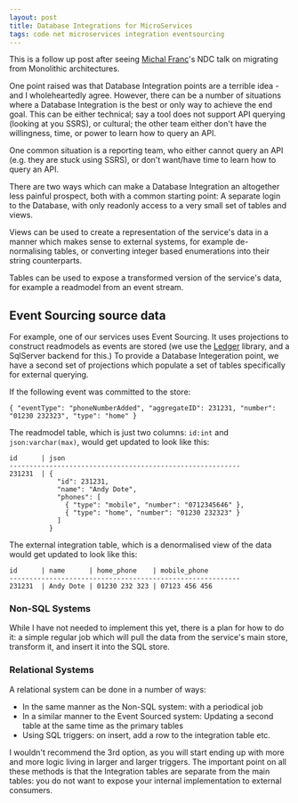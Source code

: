 ```yaml
---
layout: post
title: Database Integrations for MicroServices
tags: code net microservices integration eventsourcing
---
```


This is a follow up post after seeing [Michal Franc][michal-franc-ndc]'s NDC talk on migrating from Monolithic architectures.

One point raised was that Database Integration points are a terrible idea - and I wholeheartedly agree.  However, there can be a number of situations where a Database Integration is the best or only way to achieve the end goal.  This can be either technical; say a tool does not support API querying (looking at you SSRS), or cultural; the other team either don't have the willingness, time, or power to learn how to query an API.

One common situation is a reporting team, who either cannot query an API (e.g. they are stuck using SSRS), or don't want/have time to learn how to query an API.

There are two ways which can make a Database Integration an altogether less painful prospect, both with a common starting point: A separate login to the Database, with only readonly access to a very small set of tables and views.

Views can be used to create a representation of the service's data in a manner which makes sense to external systems, for example de-normalising tables, or converting integer based enumerations into their string counterparts.

Tables can be used to expose a transformed version of the service's data, for example a readmodel from an event stream.

## Event Sourcing source data

For example, one of our services uses Event Sourcing.  It uses projections to construct readmodels as events are stored (we use the [Ledger][ledger] library, and a SqlServer backend for this.)  To provide a Database Integeration point, we have a second set of projections which populate a set of tables specifically for external querying.

If the following event was committed to the store:
```
{ "eventType": "phoneNumberAdded", "aggregateID": 231231, "number": "01230 232323", "type": "home" }
```

The readmodel table, which is just two columns: `id:int` and `json:varchar(max)`, would get updated to look like this:
```
id      | json
----------------------------------------------------------
231231  | {
            "id": 231231,
            "name": "Andy Dote",
            "phones": [
              { "type": "mobile", "number": "0712345646" },
              { "type": "home", "number": "01230 232323" }
            ]
          }
```

The external integration table, which is a denormalised view of the data would get updated to look like this:
```
id      | name      | home_phone    | mobile_phone
----------------------------------------------------------
231231  | Andy Dote | 01230 232 323 | 07123 456 456
```

### Non-SQL Systems

While I have not needed to implement this yet, there is a plan for how to do it:  a simple regular job which will pull the data from the service's main store, transform it, and insert it into the SQL store.

### Relational Systems

A relational system can be done in a number of ways:
* In the same manner as the Non-SQL system: with a periodical job
* In a similar manner to the Event Sourced system: Updating a second table at the same time as the primary tables
* Using SQL triggers: on insert, add a row to the integration table etc.

I wouldn't recommend the 3rd option, as you will start ending up with more and more logic living in larger and larger triggers.
The important point on all these methods is that the Integration tables are separate from the main tables: you do not want to expose your internal implementation to external consumers.



[ssrs-sources]: https://msdn.microsoft.com/en-us/library/ms159219.aspx
[ledger]: https://www.nuget.org/packages/ledger
[michal-franc-ndc]: https://twitter.com/francmichal
